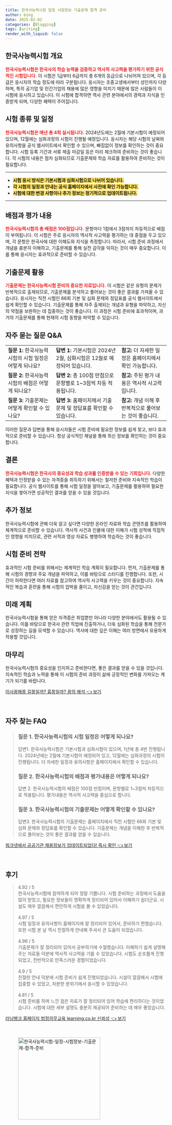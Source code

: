 ```yaml
---
title: 한국사능력시험 일정 시험정보 기출문제 합격 준비
author: bing
date: 2025-02-02
categories: [Blogging]
tags: [writing]
render_with_liquid: false
---
```



<h2 id='시험 개요'>한국사능력시험 개요</h2>

<p><b><span style="color: #ee2323;">한국사능력시험은 한국사의 학습 능력을 검증하고 역사적 사고력을 평가하기 위한 공식적인 시험입니다.</span></b> 이 시험은 1급부터 6급까지 총 6개의 등급으로 나뉘어져 있으며, 각 등급은 응시자의 학습 정도에 따라 구분됩니다. 응시자는 초중고생에서부터 성인까지 다양하며, 특히 공기업 및 민간기업의 채용에 많은 영향을 미치기 때문에 많은 사람들이 이 시험에 응시하고 있습니다. 이 시험에 합격하면 역사 관련 분야에서의 경력과 지식을 인증받게 되며, 다양한 혜택이 주어집니다.</p>

<h2 id='시험 일정'>시험 종류 및 일정</h2>

<p><b><span style="color: #ee2323;">한국사능력시험은 매년 총 4회 실시됩니다.</span></b> 2024년도에는 2월에 기본시험이 예정되어 있으며, 12월에는 심화과정의 시험이 진행될 예정입니다. 응시자는 해당 시험의 날짜와 유의사항을 공식 웹사이트에서 확인할 수 있으며, 빠짐없이 정보를 확인하는 것이 중요합니다. 시험 등록 기간과 서류 제출 마감일 등은 미리 체크하여 준비하는 것이 좋습니다. 각 시험의 내용은 점차 심화되므로 기출문제와 학습 자료를 활용하여 준비하는 것이 필요합니다.</p>

<hr />

<ul>
    <li><b><span style="background-color: #ffe066;">시험 응시 방식은 기본시험과 심화시험으로 나뉘어 있습니다.</span></b></li>
    <li><b><span style="background-color: #ffe066;">각 시험의 일정과 안내는 공식 홈페이지에서 사전에 확인 가능합니다.</span></b></li>
    <li><b><span style="background-color: #ffe066;">시험에 대한 변경 사항이나 추가 정보는 정기적으로 업데이트됩니다.</span></b></li>
</ul>

<hr />

<h2 id='배점 및 평가'>배점과 평가 내용</h2>

<p><b><span style="color: #ee2323;">한국사능력시험의 총 배점은 100점입니다.</span></b> 문항마다 1점에서 3점까지 차등적으로 배점이 부여됩니다. 이 시험은 주로 응시자의 역사적 사고력을 평가하는 데 중점을 두고 있으며, 각 문항은 한국사에 대한 이해도와 지식을 측정합니다. 따라서, 시험 준비 과정에서 개념을 충분히 이해하고, 기출문제를 통해 실전 감각을 익히는 것이 매우 중요합니다. 이를 통해 응시자는 효과적으로 준비할 수 있습니다.</p>

<h2 id='기출문제 활용'>기출문제 활용</h2>

<p><b><span style="color: #ee2323;">기출문제는 한국사능력시험 준비의 중요한 자료입니다.</span></b> 이 시험은 같은 유형의 문제가 반복적으로 출제되므로, 기출문제를 분석하고 풀어보는 것이 좋은 결과를 가져올 수 있습니다. 응시자는 직전 시험인 66회 기본 및 심화 문제와 정답표를 공식 웹사이트에서 쉽게 확인할 수 있습니다. 기출문제를 통해 자주 출제되는 개념과 유형을 파악하고, 자신의 약점을 보완하는 데 집중하는 것이 좋습니다. 이 과정은 시험 준비에 효과적이며, 과거의 기출문제를 통해 현재의 시험 동향을 파악할 수 있습니다.</p>

<h2 id='FAQ'>자주 묻는 질문 Q&A</h2>

<table>
    <tr>
        <td><b>질문 1:</b> 한국사능력시험의 시험 일정은 어떻게 되나요?</td>
        <td><b>답변 1:</b> 기본시험은 2024년 2월, 심화시험은 12월로 예정되어 있습니다.</td>
        <td><b>참고:</b> 더 자세한 일정은 홈페이지에서 확인 가능합니다.</td>
    </tr>
    <tr>
        <td><b>질문 2:</b> 한국사능력시험의 배점은 어떻게 되나요?</td>
        <td><b>답변 2:</b> 총 100점 만점으로 문항별로 1~3점씩 차등 적용됩니다.</td>
        <td><b>참고:</b> 주된 평가 내용은 역사적 사고력입니다.</td>
    </tr>
    <tr>
        <td><b>질문 3:</b> 기출문제는 어떻게 확인할 수 있나요?</td>
        <td><b>답변 3:</b> 홈페이지에서 기출문제 및 정답표를 확인할 수 있습니다.</td>
        <td><b>참고:</b> 개념 이해 후 반복적으로 풀어보는 것이 좋습니다.</td>
    </tr>
</table>

<p>이러한 질문과 답변을 통해 응시자들은 시험 준비에 필요한 정보를 쉽게 찾고, 보다 효과적으로 준비할 수 있습니다. 항상 공식적인 채널을 통해 최신 정보를 확인하는 것이 중요합니다.</p>

<h2 id='결론'>결론</h2>

<p><b><span style="color: #ee2323;">한국사능력시험은 한국사의 중요성과 학습 성과를 인증받을 수 있는 기회입니다.</span></b> 다양한 혜택과 인정받을 수 있는 자격증을 취득하기 위해서는 철저한 준비와 지속적인 학습이 필요합니다. 공식 웹사이트를 통해 시험 일정을 알아보고, 기출문제를 활용하여 필요한 지식을 쌓아가면 성공적인 결과를 얻을 수 있을 것입니다.</p>

<h2 id='추가 정보'>추가 정보</h2>

<p>한국사능력시험에 관해 더욱 알고 싶다면 다양한 온라인 자료와 학습 콘텐츠를 활용하여 체계적으로 준비할 수 있습니다. 역사적 사건과 인물에 대한 이해가 시험 성적에 직접적인 영향을 미치므로, 관련 서적과 영상 자료도 병행하여 학습하는 것이 좋습니다.</p>

<h2 id='시험 준비'>시험 준비 전략</h2>

<p>효과적인 시험 준비를 위해서는 체계적인 학습 계획이 필요합니다. 먼저, 기출문제를 통해 시험의 경향과 주요 개념을 파악하고, 이를 바탕으로 스터디를 진행합니다. 또한, 시간이 허락한다면 여러 자료를 참고하여 역사적 사고력을 키우는 것이 중요합니다. 지속적인 복습과 훈련을 통해 시험의 압박을 줄이고, 자신감을 얻는 것이 관건입니다.</p>

<h2 id='미래 계획'>미래 계획</h2>

<p>한국사능력시험을 통해 얻은 자격증은 취업뿐만 아니라 다양한 분야에서도 활용될 수 있습니다. 이를 바탕으로 한국사 관련 직업에 진출하거나, 더욱 심화된 학습을 통해 전문가로 성장하는 길을 모색할 수 있습니다. 역사에 대한 깊은 이해는 여러 방면에서 유용하게 작용할 것입니다.</p>

<h2 id='마무리'>마무리</h2>

<p>한국사능력시험의 중요성을 인지하고 준비한다면, 좋은 결과를 얻을 수 있을 것입니다. 지속적인 학습과 노력을 통해 이 시험의 준비 과정이 삶에 긍정적인 변화를 가져오는 계기가 되기를 바랍니다.</p>


<p><a class="click-button" title="이사꿈해몽 길몽일까? 흉몽일까? 꿈의 해석" href="https://adkhouse.github.io/posts/%EC%9D%B4%EC%82%AC%EA%BF%88%ED%95%B4%EB%AA%BD-%EA%B8%B8%EB%AA%BD%EC%9D%BC%EA%B9%8C-%ED%9D%89%EB%AA%BD%EC%9D%BC%EA%B9%8C-%EA%BF%88%EC%9D%98-%ED%95%B4%EC%84%9D/" rel="dofollow">이사꿈해몽 길몽일까? 흉몽일까? 꿈의 해석 👈 보기</a></p><br>
<h2 id='자주_찾는_FAQ'>자주 찾는 FAQ</h2>
<div itemscope="" itemtype="https://schema.org/FAQPage">
<blockquote>
<div itemscope="" itemprop="mainEntity" itemtype="https://schema.org/Question">
<h3 itemprop="name">질문 1. 한국사능력시험의 시험 일정은 어떻게 되나요?</h3>
<div itemscope="" itemprop="acceptedAnswer" itemtype="https://schema.org/Answer">
<span itemprop="text">
<p>답변1. 한국사능력시험은 기본시험과 심화시험이 있으며, 1년에 총 4번 진행됩니다. 2024년에는 2월에 기본시험이 예정되어 있고, 12월에는 심화과정의 시험이 진행됩니다. 더 자세한 일정과 유의사항은 홈페이지에서 확인할 수 있습니다.</p>
</span>
</div>
</div>
<div itemscope="" itemprop="mainEntity" itemtype="https://schema.org/Question">
<h3 itemprop="name">질문 2. 한국사능력시험의 배점과 평가내용은 어떻게 되나요?</h3>
<div itemscope="" itemprop="acceptedAnswer" itemtype="https://schema.org/Answer">
<span itemprop="text">
<p>답변 2. 한국사능력시험의 배점은 100점 만점이며, 문항별로 1~3점씩 차등적으로 적용됩니다. 평가내용은 역사적 사고력을 중심으로 합니다.</p>
</span>
</div>
</div>
<div itemscope="" itemprop="mainEntity" itemtype="https://schema.org/Question">
<h3 itemprop="name">질문 3. 한국사능력시험의 기출문제는 어떻게 확인할 수 있나요?</h3>
<div itemscope="" itemprop="acceptedAnswer" itemtype="https://schema.org/Answer">
<span itemprop="text">
<p>답변3. 한국사능력시험의 기출문제는 홈페이지에서 직전 시험인 66회 기본 및 심화 문제와 정답표를 확인할 수 있습니다. 기출문제는 개념을 이해한 후 반복적으로 풀어보는 것이 좋은 결과를 얻을 수 있습니다.</p>
</span>
</div>
</div>
</blockquote>
</div>
<p><a class="click-button" title="워크넷에서 공공기관 채용정보가 업데이트되었다! 즉시 확인" href="https://adkhouse.github.io/posts/%EC%9B%8C%ED%81%AC%EB%84%B7%EC%97%90%EC%84%9C-%EA%B3%B5%EA%B3%B5%EA%B8%B0%EA%B4%80-%EC%B1%84%EC%9A%A9%EC%A0%95%EB%B3%B4%EA%B0%80-%EC%97%85%EB%8D%B0%EC%9D%B4%ED%8A%B8%EB%90%98%EC%97%88%EB%8B%A4!-%EC%A6%89%EC%8B%9C-%ED%99%95%EC%9D%B8/" rel="dofollow">워크넷에서 공공기관 채용정보가 업데이트되었다! 즉시 확인 👈 보기</a></p><br>
<h2 id='후기'>후기</h2>
<div itemscope itemtype="https://schema.org/Product">
  <blockquote>
  <div itemprop="review" itemscope itemtype="https://schema.org/Review">
      <div itemprop="reviewRating" itemscope itemtype="https://schema.org/Rating"> <span itemprop="ratingValue">4.92</span> / <span itemprop="bestRating">5</span> </div>
      <span itemprop="reviewBody">한국사능력시험에 참여하게 되어 정말 기쁩니다. 시험 준비하는 과정에서 도움을 많이 받았고, 필요한 정보들이 명확하게 정리되어 있어서 이해하기 쉽더군요. 시설도 매우 깔끔해서 편안하게 시험을 볼 수 있었습니다.</span>
  </div>
  <br>
  <div itemprop="review" itemscope itemtype="https://schema.org/Review">
      <div itemprop="reviewRating" itemscope itemtype="https://schema.org/Rating"> <span itemprop="ratingValue">4.97</span> / <span itemprop="bestRating">5</span> </div>
      <span itemprop="reviewBody">시험 일정과 유의사항이 홈페이지에 잘 정리되어 있어서, 준비하기 편했습니다. 또한 시험 본 날 역시 친절하게 안내해 주셔서 큰 도움이 되었습니다.</span>
  </div>
  <br>
  <div itemprop="review" itemscope itemtype="https://schema.org/Review">
      <div itemprop="reviewRating" itemscope itemtype="https://schema.org/Rating"> <span itemprop="ratingValue">4.96</span> / <span itemprop="bestRating">5</span> </div>
      <span itemprop="reviewBody">기출문제가 잘 정리되어 있어서 공부하기에 수월했습니다. 이해하기 쉽게 설명해주는 자료들 덕분에 역사적 사고력을 기를 수 있었습니다. 시험도 순조롭게 진행되었고, 전반적으로 만족스러운 경험이었습니다.</span>
  </div>
  <br>
  <div itemprop="review" itemscope itemtype="https://schema.org/Review">
      <div itemprop="reviewRating" itemscope itemtype="https://schema.org/Rating"> <span itemprop="ratingValue">4.9</span> / <span itemprop="bestRating">5</span> </div>
      <span itemprop="reviewBody">친절한 안내 덕분에 시험 준비가 쉽게 진행되었습니다. 시설이 깔끔해서 시험에 집중할 수 있었고, 차분한 분위기에서 응시할 수 있었습니다.</span>
  </div>
  <br>
  <div itemprop="review" itemscope itemtype="https://schema.org/Review">
      <div itemprop="reviewRating" itemscope itemtype="https://schema.org/Rating"> <span itemprop="ratingValue">4.81</span> / <span itemprop="bestRating">5</span> </div>
      <span itemprop="reviewBody">시험 준비를 하며 느낀 점은 자료가 잘 정리되어 있어 학습에 편리하다는 것이었습니다. 시험에 대한 세부 설명도 충분히 제공되어 준비하는 데 매우 좋았습니다.</span>
  </div>
  </blockquote>
</div>
<p><a class="click-button" title="러닝뱅크 홈페이지 법정의무교육 learning.co.kr 신뢰성" href="https://adkhouse.github.io/posts/%EB%9F%AC%EB%8B%9D%EB%B1%85%ED%81%AC-%ED%99%88%ED%8E%98%EC%9D%B4%EC%A7%80-%EB%B2%95%EC%A0%95%EC%9D%98%EB%AC%B4%EA%B5%90%EC%9C%A1-learning.co.kr-%EC%8B%A0%EB%A2%B0%EC%84%B1/" rel="dofollow">러닝뱅크 홈페이지 법정의무교육 learning.co.kr 신뢰성 👈 보기</a></p><br>
<figure class="image"><img src="https://adkhouse.github.io/assets/img/thumbnail/한국사능력시험-일정-시험정보-기출문제-합격-준비.webp" alt="한국사능력시험-일정-시험정보-기출문제-합격-준비" width="256" height="256"></figure>